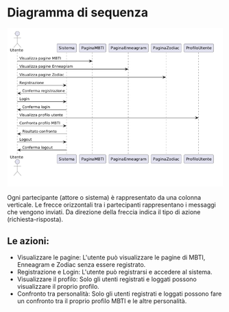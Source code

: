 # Diagramma di sequenza

![Diagramma di sequenza](./images/sequenza.png)

Ogni partecipante (attore o sistema) è rappresentato da una colonna verticale.
Le frecce orizzontali tra i partecipanti rappresentano i messaggi che vengono inviati.
Da direzione della freccia indica il tipo di azione (richiesta-risposta).

## Le azioni:
- Visualizzare le pagine: L'utente può visualizzare le pagine di MBTI, Enneagram e Zodiac senza essere registrato.
- Registrazione e Login: L'utente può registrarsi e accedere al sistema.
- Visualizzare il profilo: Solo gli utenti registrati e loggati possono visualizzare il proprio profilo.
- Confronto tra personalità: Solo gli utenti registrati e loggati possono fare un confronto tra il proprio profilo MBTI e le altre personalità.



